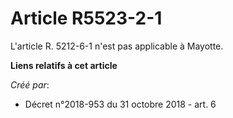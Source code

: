 # Article R5523-2-1

L'article R. 5212-6-1 n'est pas applicable à Mayotte.

**Liens relatifs à cet article**

_Créé par_:

  - Décret n°2018-953 du 31 octobre 2018 - art. 6
